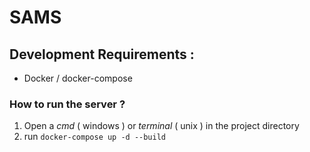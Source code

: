 # SAMS

## Development Requirements :
* Docker / docker-compose

### How to run the server ?
1. Open a *cmd* ( windows ) or *terminal* ( unix ) in the project directory
2. run `docker-compose up -d --build`
